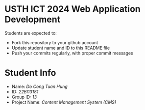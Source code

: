 USTH ICT 2024 Web Application Development
=====================================================

Students are expected to:

* Fork this repository to your github account
* Update student name and ID to this README file
* Push your commits regularly, with proper commit messages

Student Info
=======================

* Name: *Do Cong Tuan Hung*
* ID: *22BI13181*
* Group ID: *13*
* Project Name: *Content Management System (CMS)*
